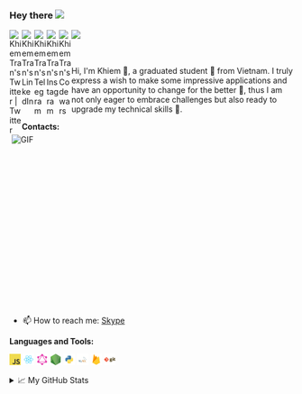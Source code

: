 ### Hey there <img src="https://media.giphy.com/media/hvRJCLFzcasrR4ia7z/giphy.gif" width="10px">
<a href="https://twitter.com/rosinfujiwara">
  <img align="left" alt="Khiem Tran's Twitter | Twitter" width="22px" src="https://cdn.jsdelivr.net/npm/simple-icons@v3/icons/twitter.svg" />
</a>
<a href="https://www.linkedin.com/in/kt247/">
  <img align="left" alt="Khiem Tran's LinkedIn" width="22px" src="https://cdn.jsdelivr.net/npm/simple-icons@v3/icons/linkedin.svg" />
</a>
<a href="https://t.me/kt247">
  <img align="left" alt="Khiem Tran's Telegram" width="22px" src="https://cdn.jsdelivr.net/npm/simple-icons@v3/icons/telegram.svg" />
</a>
<a href="https://www.instagram.com/khiemtran744/">
  <img align="left" alt="Khiem Tran's Instagram" width="22px" src="https://cdn.jsdelivr.net/npm/simple-icons@v3/icons/instagram.svg" />
</a>
<a href="https://www.codewars.com/users/khiemtran/">
  <img align="left" alt="Khiem Tran's Codewars" width="22px" src="https://cdn.jsdelivr.net/npm/simple-icons@v3/icons/codewars.svg" />
</a>

![](https://visitor-badge.glitch.me/badge?page_id=khiem.tran)

<br />

Hi, I'm Khiem 🙍, a graduated student 🚀 from Vietnam. I truly express a wish to make some impressive applications and have an opportunity to change for the better 👨, thus I am not only eager to embrace challenges but also ready to upgrade my technical skills 💼.

<img align="right" alt="GIF" src="https://github.com/abhisheknaiidu/abhisheknaiidu/blob/master/code.gif?raw=true" width="500" height="320" />
  
**Contacts:**

- 📫 How to reach me:
<a href="skype:-live:gia_khiem-?chat">Skype</a>

**Languages and Tools:**

<code><img height="20" src="https://raw.githubusercontent.com/github/explore/80688e429a7d4ef2fca1e82350fe8e3517d3494d/topics/javascript/javascript.png"></code>
<code><img height="20" src="https://raw.githubusercontent.com/github/explore/80688e429a7d4ef2fca1e82350fe8e3517d3494d/topics/react/react.png"></code>
<code><img height="20" src="https://raw.githubusercontent.com/github/explore/5c058a388828bb5fde0bcafd4bc867b5bb3f26f3/topics/graphql/graphql.png"></code>
<code><img height="20" src="https://raw.githubusercontent.com/github/explore/80688e429a7d4ef2fca1e82350fe8e3517d3494d/topics/nodejs/nodejs.png"></code>
<code><img height="20" src="https://raw.githubusercontent.com/github/explore/80688e429a7d4ef2fca1e82350fe8e3517d3494d/topics/python/python.png"></code>
<code><img height="20" src="https://raw.githubusercontent.com/github/explore/80688e429a7d4ef2fca1e82350fe8e3517d3494d/topics/mysql/mysql.png"></code>
<code><img height="20" src="https://raw.githubusercontent.com/github/explore/80688e429a7d4ef2fca1e82350fe8e3517d3494d/topics/firebase/firebase.png"></code>
<code><img height="20" src="https://raw.githubusercontent.com/github/explore/80688e429a7d4ef2fca1e82350fe8e3517d3494d/topics/git/git.png"></code>

<details>
<summary>📈 My GitHub Stats</summary>

<img src="https://github-readme-stats.vercel.app/api?username=kt247&theme=react" alt="khiemtran" />
</details>



